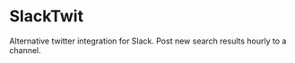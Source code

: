 # SlackTwit
Alternative twitter integration for Slack. Post new search results hourly to a channel.
